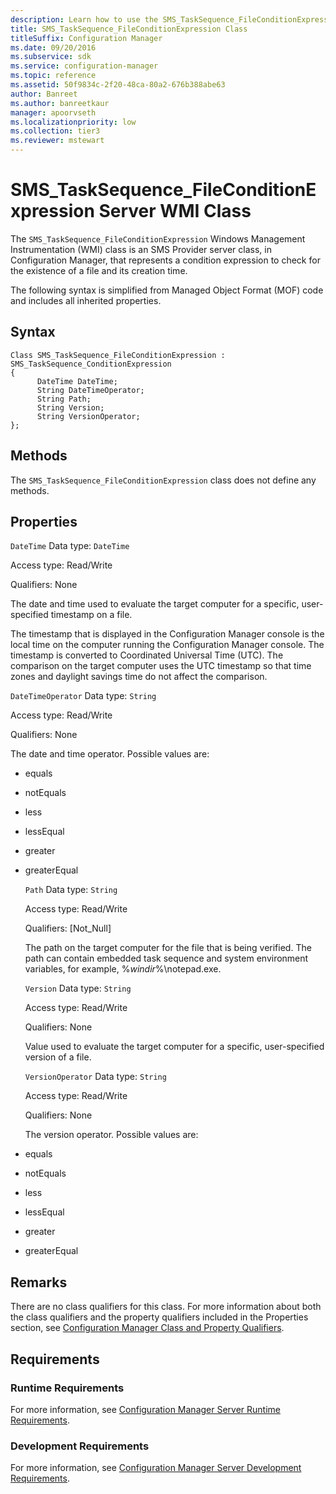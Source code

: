 ```yaml
---
description: Learn how to use the SMS_TaskSequence_FileConditionExpression class to represent a condition expression to check for the existence of a file and its creation time.
title: SMS_TaskSequence_FileConditionExpression Class
titleSuffix: Configuration Manager
ms.date: 09/20/2016
ms.subservice: sdk
ms.service: configuration-manager
ms.topic: reference
ms.assetid: 50f9834c-2f20-48ca-80a2-676b388abe63
author: Banreet
ms.author: banreetkaur
manager: apoorvseth
ms.localizationpriority: low
ms.collection: tier3
ms.reviewer: mstewart
---
```

# SMS_TaskSequence_FileConditionExpression Server WMI Class
The `SMS_TaskSequence_FileConditionExpression` Windows Management Instrumentation (WMI) class is an SMS Provider server class, in Configuration Manager, that represents a condition expression to check for the existence of a file and its creation time.

 The following syntax is simplified from Managed Object Format (MOF) code and includes all inherited properties.

## Syntax

```
Class SMS_TaskSequence_FileConditionExpression : SMS_TaskSequence_ConditionExpression
{
      DateTime DateTime;
      String DateTimeOperator;
      String Path;
      String Version;
      String VersionOperator;
};
```

## Methods
 The `SMS_TaskSequence_FileConditionExpression` class does not define any methods.

## Properties
 `DateTime`
 Data type: `DateTime`

 Access type: Read/Write

 Qualifiers: None

 The date and time used to evaluate the target computer for a specific, user-specified timestamp on a file.

 The timestamp that is displayed in the Configuration Manager console is the local time on the computer running the Configuration Manager console. The timestamp is converted to Coordinated Universal Time (UTC). The comparison on the target computer uses the UTC timestamp so that time zones and daylight savings time do not affect the comparison.

 `DateTimeOperator`
 Data type: `String`

 Access type: Read/Write

 Qualifiers: None

 The date and time operator. Possible values are:

- equals

- notEquals

- less

- lessEqual

- greater

- greaterEqual

  `Path`
  Data type: `String`

  Access type: Read/Write

  Qualifiers: [Not_Null]

  The path on the target computer for the file that is being verified. The path can contain embedded task sequence and system environment variables, for example, %*windir*%\notepad.exe.

  `Version`
  Data type: `String`

  Access type: Read/Write

  Qualifiers: None

  Value used to evaluate the target computer for a specific, user-specified version of a file.

  `VersionOperator`
  Data type: `String`

  Access type: Read/Write

  Qualifiers: None

  The version operator. Possible values are:

- equals

- notEquals

- less

- lessEqual

- greater

- greaterEqual

## Remarks
 There are no class qualifiers for this class. For more information about both the class qualifiers and the property qualifiers included in the Properties section, see [Configuration Manager Class and Property Qualifiers](../../../develop/reference/misc/class-and-property-qualifiers.md).

## Requirements

### Runtime Requirements
 For more information, see [Configuration Manager Server Runtime Requirements](../../../develop/core/reqs/server-runtime-requirements.md).

### Development Requirements
 For more information, see [Configuration Manager Server Development Requirements](../../../develop/core/reqs/server-development-requirements.md).
